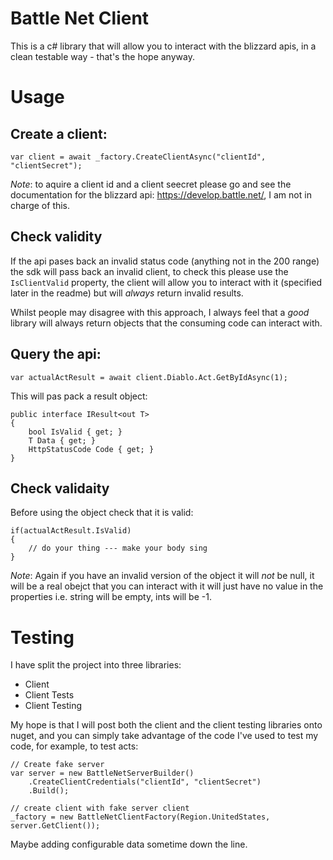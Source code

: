# Battle Net Client
This is a c# library that will allow you to interact with the blizzard apis, in a clean testable way - that's the hope anyway.

# Usage


## Create a client:
```
var client = await _factory.CreateClientAsync("clientId", "clientSecret");
```

*Note*: to aquire a client id and a client seecret please go and see the documentation for the blizzard api: https://develop.battle.net/, I am not in charge of this.

## Check validity
If the api pases back an invalid status code (anything not in the 200 range) the sdk will pass back an invalid client, to check this please use the `IsClientValid` property, the client will allow you to interact with it (specified later in the readme) but will _always_ return invalid results.

Whilst people may disagree with this approach, I always feel that a _good_ library will always return objects that the consuming code can interact with.

## Query the api:
```
var actualActResult = await client.Diablo.Act.GetByIdAsync(1);
```

This will pas pack a result object:
```
public interface IResult<out T>
{
    bool IsValid { get; }
    T Data { get; }
    HttpStatusCode Code { get; }
}
```

## Check validaity
Before using the object check that it is valid:
```
if(actualActResult.IsValid)
{
    // do your thing --- make your body sing
}
```
*Note*: Again if you have an invalid version of the object it will _not_ be null, it will be a real obejct that you can interact with it will just have no value in the properties i.e. string will be empty, ints will be -1.

# Testing
I have split the project into three libraries:
* Client
* Client Tests
* Client Testing

My hope is that I will post both the client and the client testing libraries onto nuget, and you can simply take advantage of the code I've used to test my code, for example, to test acts:


```
// Create fake server
var server = new BattleNetServerBuilder()
    .CreateClientCredentials("clientId", "clientSecret")
    .Build();

// create client with fake server client
_factory = new BattleNetClientFactory(Region.UnitedStates, server.GetClient());

```

Maybe adding configurable data sometime down the line.